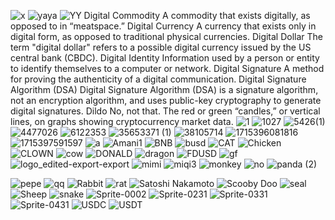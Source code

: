
![x](https://github.com/teabagging/543x/assets/168828774/0ab81171-fb50-4f80-94b9-660538842c39)
![yaya](https://github.com/teabagging/543x/assets/168828774/d643e898-4aa2-4261-be8a-b76176deefae)
![YY](https://github.com/teabagging/543x/assets/168828774/76888768-2665-4b37-9c9e-f2bcfe26281b)
Digital Commodity
A commodity that exists digitally, as opposed to in “meatspace.”
Digital Currency
A currency that exists only in digital form, as opposed to traditional physical currencies.
Digital Dollar
The term "digital dollar" refers to a possible digital currency issued by the US central bank (CBDC).
Digital Identity
Information used by a person or entity to identify themselves to a computer or network.
Digital Signature
A method for proving the authenticity of a digital communication.
Digital Signature Algorithm (DSA)
Digital Signature Algorithm (DSA) is a signature algorithm, not an encryption algorithm, and uses public-key cryptography to generate digital signatures.
Dildo
No, not that. The red or green “candles,” or vertical lines, on graphs showing cryptocurrency market data.
![1](https://github.com/teabagging/543x/assets/168828774/5c46140e-282a-4275-836c-c98bc1d88944)
![1027](https://github.com/teabagging/543x/assets/168828774/ff092079-4e0f-483c-920b-c5b68c07802b)
![5426(1)](https://github.com/teabagging/543x/assets/168828774/c39a4bfd-60ec-497d-bdef-cdd73ed064bd)
![4477026](https://github.com/teabagging/543x/assets/168828774/490af749-40d9-477e-a07d-725c1ca38266)
![6122353](https://github.com/teabagging/543x/assets/168828774/81e47124-79fd-4a75-b681-a7a1e057e538)
![35653371 (1)](https://github.com/teabagging/543x/assets/168828774/dfe88bb4-ff0a-4c76-a806-d99d4f8b1453)
![38105714](https://github.com/teabagging/543x/assets/168828774/397fa58a-4cae-4df4-9f30-2f371c9d7f40)
![1715396081816](https://github.com/teabagging/543x/assets/168828774/a4145626-aeb0-4661-a1f8-2146a914967e)
![1715397591597](https://github.com/teabagging/543x/assets/168828774/010bdf8f-cd5a-4e83-aa80-f0d412388589)
![a](https://github.com/teabagging/543x/assets/168828774/cf967b2b-7a72-4a90-8523-dc057fb1a3d0)
![Amani1](https://github.com/teabagging/543x/assets/168828774/a3f1157b-462c-4e47-8884-d3a384fc07e1)
![BNB](https://github.com/teabagging/543x/assets/168828774/783273da-486d-4f22-9705-912161ec6417)
![busd](https://github.com/teabagging/543x/assets/168828774/6ff5ff8d-cf72-4dd2-8411-989c6e257e4c)
![CAT](https://github.com/teabagging/543x/assets/168828774/fff9fd2b-7e90-4bf0-adff-b361459b7a3a)
![Chicken](https://github.com/teabagging/543x/assets/168828774/5b0fb510-03f7-438a-8743-209d83eceac5)
![CLOWN](https://github.com/teabagging/543x/assets/168828774/f228e906-3bb2-4a21-b4c7-ef7defbcf942)
![cow](https://github.com/teabagging/543x/assets/168828774/f38e2da8-ae96-49e4-8c7f-904383022bb0)
![DONALD](https://github.com/teabagging/543x/assets/168828774/4546676d-9fe3-4b6d-8dc5-d24348992582)
![dragon](https://github.com/teabagging/543x/assets/168828774/34aa3844-847e-4ab3-b6da-72c343fc3370)
![FDUSD](https://github.com/teabagging/543x/assets/168828774/91db323f-75a5-41bb-a56c-75958c3aa9d5)
![gf](https://github.com/teabagging/543x/assets/168828774/960f48ee-d137-4d21-860b-eb29efb17d5a)
![logo_edited-export-export](https://github.com/teabagging/543x/assets/168828774/219a1d17-83d9-4c45-a38e-36c8c16bccc0)
![mimi](https://github.com/teabagging/543x/assets/168828774/d7e1f98d-5665-4aba-9279-4200d5595ae3)
![miqi3](https://github.com/teabagging/543x/assets/168828774/56502602-e64c-4ad6-9772-338c8b8b3168)
![monkey](https://github.com/teabagging/543x/assets/168828774/41020c66-aa84-4584-980d-49903a444d34)
![no](https://github.com/teabagging/543x/assets/168828774/543ab0cd-8bba-4555-bc03-5509711c7eba)
![panda (2)](https://github.com/teabagging/543x/assets/168828774/a59af83f-f264-4331-8bea-03dbb7ddc633)

![pepe](https://github.com/teabagging/543x/assets/168828774/7b34f084-098b-422b-a947-459653c859f0)
![qq](https://github.com/teabagging/543x/assets/168828774/2a8d3183-14c5-40d5-a965-c81a1bfa668e)
![Rabbit](https://github.com/teabagging/543x/assets/168828774/f3d98372-4b64-4cb2-8565-252bc957384f)
![rat](https://github.com/teabagging/543x/assets/168828774/b6889ebf-c094-444b-86e2-79f030a13ee0)
![Satoshi Nakamoto](https://github.com/teabagging/543x/assets/168828774/ff277c51-36c5-45a0-9790-1d602d20796c)
![Scooby Doo](https://github.com/teabagging/543x/assets/168828774/9117adc4-f0e0-4d1e-9a32-68e2fa3c738e)
![seal](https://github.com/teabagging/543x/assets/168828774/042ded63-8727-42de-b091-46d7620004a5)
![Sheep](https://github.com/teabagging/543x/assets/168828774/3fc74694-5713-481b-9b01-0f618a024b8e)
![snake](https://github.com/teabagging/543x/assets/168828774/5564daeb-1b0b-4e6d-9b54-ba7540037e63)
![Sprite-0002](https://github.com/teabagging/543x/assets/168828774/94051f6c-9393-49ed-bcf8-cb28a3abb447)
![Sprite-0231](https://github.com/teabagging/543x/assets/168828774/24a7e8f5-d91d-4488-b516-40d7c03f8b14)
![Sprite-0331](https://github.com/teabagging/543x/assets/168828774/4c29eb71-dffd-42b9-a5a7-20508b5ea4e2)
![Sprite-0431](https://github.com/teabagging/543x/assets/168828774/039dd6ce-66af-480c-9ee7-a5db75a9a139)
![USDC](https://github.com/teabagging/543x/assets/168828774/6ff9ee54-884c-439b-a1a6-af80d21f10a2)
![USDT](https://github.com/teabagging/543x/assets/168828774/c758de53-63c2-46de-9e63-27771088dd78)

